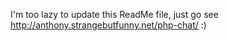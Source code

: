 I'm too lazy to update this ReadMe file, just go see http://anthony.strangebutfunny.net/php-chat/ :)
